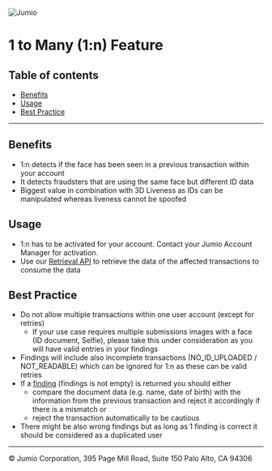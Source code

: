 ![Jumio](/images/Jumio-Main-Banner.png)

# 1 to Many (1:n) Feature

## Table of contents

- [Benefits](#benefits)
- [Usage](#usage)
- [Best Practice](#best-practice)

---
## Benefits
- 1:n detects if the face has been seen in a previous transaction within your account
- It detects fraudsters that are using the same face but different ID data
- Biggest value in combination with 3D Liveness as IDs can be manipulated whereas liveness cannot be spoofed

## Usage
- 1:n has to be activated for your account. Contact your Jumio Account Manager for activation.
- Use our [Retrieval API](netverify-retrieval-api.md) to retrieve the data of the affected transactions to consume the data

## Best Practice
- Do not allow multiple transactions within one user account (except for retries)
	- If your use case requires multiple submissions images with a face (ID document, Selfie), please take this under consideration as you will have valid entries in your findings
- Findings will include also incomplete transactions (NO_ID_UPLOADED / NOT_READABLE) which can be ignored for 1:n as these can be valid retries  
- If a [finding](netverify-retrieval-api.md#parameter-facesearchfindings) (findings is not empty) is returned you should either
	- compare the document data (e.g. name, date of birth) with the information from the previous transaction and reject it accordingly if there is a mismatch or
	- reject the transaction automatically to be cautious
- There might be also wrong findings but as long as 1 finding is correct it should be considered as a duplicated user

---
&copy; Jumio Corporation, 395 Page Mill Road, Suite 150 Palo Alto, CA 94306
